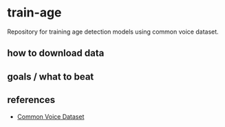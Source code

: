 # train-age
Repository for training age detection models using common voice dataset. 

## how to download data

## goals / what to beat 

## references 
* [Common Voice Dataset](https://www.kaggle.com/mozillaorg/common-voice)
